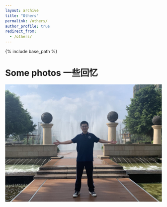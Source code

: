 ```yaml
---
layout: archive
title: "Others"
permalink: /others/
author_profile: true
redirect_from: 
  - /others/
---
```

{% include base_path %}


Some photos 一些回忆
======

<img src="images/image-home.jpg" alt="alternatetext">